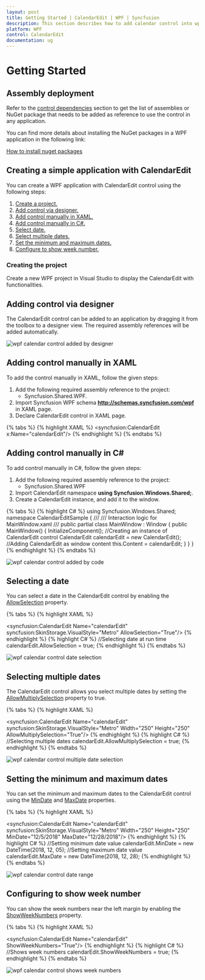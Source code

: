 ```yaml
---
layout: post
title: Getting Started | CalendarEdit | WPF | Syncfusion
description: This section describes how to add calendar control into wpf application and its basic features.
platform: WPF
control: CalendarEdit
documentation: ug
---
```


# Getting Started

## Assembly deployment

Refer to the [control dependencies](https://help.syncfusion.com/wpf/control-dependencies#calendaredit) section to get the list of assemblies or NuGet package that needs to be added as reference to use the control in any application.

You can find more details about installing the NuGet packages in a WPF application in the following link: 

[How to install nuget packages](https://help.syncfusion.com/wpf/nuget-packages)

## Creating a simple application with CalendarEdit

You can create a WPF application with CalendarEdit control using the following steps:

1.	[Create a project.](#creating-the-project)
2.	[Add control via designer.](#adding-control-via-designer)
3.	[Add control manually in XAML.](#adding-control-manually-in-xaml)
4.	[Add control manually in C#.](adding-control-manually-in-c)
5.	[Select date.](#selecting-a-date)
6.	[Select multiple dates.](#selecting-multiple-dates)
7.	[Set the minimum and maximum dates.](#setting-the-minimum-and-maximum-dates)
8.	[Configure to show week number.](#configuring-to-show-week-number)

### Creating the project

Create a new WPF project in Visual Studio to display the CalendarEdit with functionalities.

## Adding control via designer

The CalendarEdit control can be added to an application by dragging it from the toolbox to a designer view. The required assembly references will be added automatically.

![wpf calendar control added by designer](Getting-Started_images/wpf-calendar-control-added-by-designer.png)
 
## Adding control manually in XAML

To add the control manually in XAML, follow the given steps:

1.	Add the following required assembly reference to the project: 
    * Syncfusion.Shared.WPF.
2.	Import Syncfusion WPF schema **http://schemas.syncfusion.com/wpf** in XAML page.
3.	Declare CalendarEdit control in XAML page.

{% tabs %}
{% highlight XAML %}
<Window xmlns="http://schemas.microsoft.com/winfx/2006/xaml/presentation"
        xmlns:x="http://schemas.microsoft.com/winfx/2006/xaml"
        xmlns:syncfusion="http://schemas.syncfusion.com/wpf" 
        x:Class="CalendarEditSample.MainWindow"
        Title="CalendarEdit Sample" Height="350" Width="525">
    <Grid>
        <!-- CalendarEdit Control -->
        <syncfusion:CalendarEdit x:Name="calendarEdit"/>
    </Grid>
</Window>
{% endhighlight %}
{% endtabs %}

## Adding control manually in C#

To add control manually in C#, follow the given steps:

1.	Add the following required assembly reference to the project: 
    * Syncfusion.Shared.WPF 
2.	Import CalendarEdit namespace **using Syncfusion.Windows.Shared;**.
3.	Create a CalendarEdit instance, and add it to the window.

{% tabs %}
{% highlight C# %}
using Syncfusion.Windows.Shared;
namespace CalendarEditSample
{
    /// 
    /// Interaction logic for MainWindow.xaml
    /// 
    public partial class MainWindow : Window
    {
        public MainWindow()
        {
            InitializeComponent();
            //Creating an instance of CalendarEdit control
            CalendarEdit calendarEdit = new CalendarEdit();
            //Adding CalendarEdit as window content
            this.Content = calendarEdit;
        }
    }
}
{% endhighlight %}
{% endtabs %}

![wpf calendar control added by code](Getting-Started_images/wpf-calendar-control-added-manually.png)

## Selecting a date

You can select a date in the CalendarEdit control by enabling the [AllowSelection](https://help.syncfusion.com/cr/wpf/Syncfusion.Shared.Wpf~Syncfusion.Windows.Shared.CalendarEdit~AllowSelection.html) property. 

{% tabs %}
{% highlight XAML %}
<!-- Selecting date -->
<syncfusion:CalendarEdit Name="calendarEdit" syncfusion:SkinStorage.VisualStyle="Metro" AllowSelection="True"/>
{% endhighlight %}
{% highlight C# %}
//Selecting date at run time
calendarEdit.AllowSelection = true;
{% endhighlight %}
{% endtabs %}

![wpf calendar control date selection](Getting-Started_images/wpf-calendar-control-date-selection.png)

## Selecting multiple dates

The CalendarEdit control allows you select multiple dates by setting the [AllowMultiplySelection](https://help.syncfusion.com/cr/wpf/Syncfusion.Shared.Wpf~Syncfusion.Windows.Shared.CalendarEdit~AllowMultiplySelection.html) property to true.

{% tabs %}
{% highlight XAML %}
<!-- Selecting multiple dates-->
<syncfusion:CalendarEdit Name="calendarEdit" syncfusion:SkinStorage.VisualStyle="Metro" Width="250" Height="250" AllowMultiplySelection="True"/>
{% endhighlight %}
{% highlight C# %}
//Selecting multiple dates
calendarEdit.AllowMultiplySelection = true;
{% endhighlight %}
{% endtabs %}

![wpf calendar control multiple date selection](Getting-Started_images/wpf-calendar-control-multiple-date-selection.png)

## Setting the minimum and maximum dates

You can set the minimum and maximum dates to the CalendarEdit control using the [MinDate](https://help.syncfusion.com/cr/wpf/Syncfusion.Shared.Wpf~Syncfusion.Windows.Shared.CalendarEdit~MinDate.html) and [MaxDate](https://help.syncfusion.com/cr/wpf/Syncfusion.Shared.Wpf~Syncfusion.Windows.Shared.CalendarEdit~MaxDate.html) properties.

{% tabs %}
{% highlight XAML %}
<!--Setting minimum and maximum dates-->
<syncfusion:CalendarEdit Name="calendarEdit" syncfusion:SkinStorage.VisualStyle="Metro" Width="250" Height="250" MinDate="12/5/2018" MaxDate="12/28/2018"/>
{% endhighlight %}
{% highlight C# %}
//Setting minimum date value
calendarEdit.MinDate = new DateTime(2018, 12, 05);
//Setting maximum date value
calendarEdit.MaxDate = new DateTime(2018, 12, 28);
{% endhighlight %}
{% endtabs %}

![wpf calendar control date range](Getting-Started_images/wpf-calendar-control-min-max-dates.png)

## Configuring to show week number

You can show the week numbers near the left margin by enabling the [ShowWeekNumbers](https://help.syncfusion.com/cr/wpf/Syncfusion.Shared.Wpf~Syncfusion.Windows.Shared.CalendarEdit~ShowWeekNumbers.html) property.

{% tabs %}
{% highlight XAML %}
<!--Showing Week number-->
<syncfusion:CalendarEdit Name="calendarEdit" ShowWeekNumbers="True"/>
{% endhighlight %}
{% highlight C# %}
//Shows week numbers
calendarEdit.ShowWeekNumbers = true;
{% endhighlight %}
{% endtabs %}

![wpf calendar control shows week numbers](Getting-Started_images/wpf-calendar-control-week-numbers.png)